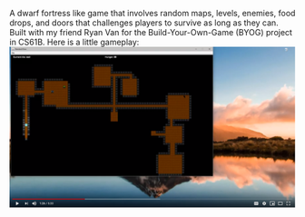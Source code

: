 A dwarf fortress like game that involves random maps, levels, enemies, food drops, and doors that challenges players to survive as long as they can. Built with my friend Ryan Van for the Build-Your-Own-Game (BYOG) project in CS61B. Here is a little gameplay:
[![video ref](thumbnail.PNG)](https://www.youtube.com/watch?v=zXmkvDm4i4A)
